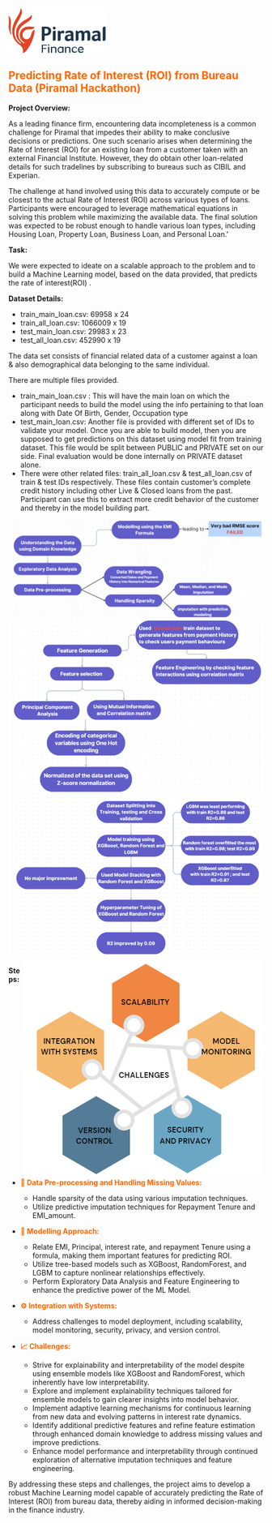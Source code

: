 <img src="piramal.svg" alt="Step 1" />

## <span style="color:#ff6600">Predicting Rate of Interest (ROI) from Bureau Data (Piramal Hackathon)</span>
**Project Overview:**

As a leading finance firm, encountering data incompleteness is a common challenge for Piramal that impedes their ability to make conclusive decisions or predictions. One such scenario arises when determining the Rate of Interest (ROI) for an existing loan from a customer taken with an external Financial Institute. However, they do obtain other loan-related details for such tradelines by subscribing to bureaus such as CIBIL and Experian.

The challenge at hand involved using this data to accurately compute or be closest to the actual Rate of Interest (ROI) across various types of loans. Participants were encouraged to leverage mathematical equations in solving this problem while maximizing the available data. The final solution was expected to be robust enough to handle various loan types, including Housing Loan, Property Loan, Business Loan, and Personal Loan.'

**Task:**

We were expected to ideate on a scalable approach to the problem and to build a Machine Learning model, based on the data provided, that predicts the rate of interest(ROI) . 

**Dataset Details:**
<ul>
<li>train_main_loan.csv:  69958 x 24</li>
<li>train_all_loan.csv: 1066009 x 19</li>
<li>test_main_loan.csv: 29983 x 23</li>
<li>test_all_loan.csv: 452990 x 19</li>
</ul>
The data set consists of financial related data of a customer against a loan & also demographical data belonging to the same individual.

There are multiple files provided.
<ul>
<li>train_main_loan.csv : This will have the main loan on which the participant needs to build the model using the info pertaining to that loan along with Date Of Birth, Gender, Occupation type</li>

<li>test_main_loan.csv: Another file is provided with different set of IDs to validate your model. Once you are able to build model, then you are supposed to get predictions on this dataset using model fit from training dataset. This file would be split between PUBLIC and PRIVATE set on our side. Final evaluation would be done internally on PRIVATE dataset alone.

<li>There were other related files: train_all_loan.csv & test_all_loan.csv of train & test IDs respectively. These files contain customer’s complete credit history including other Live & Closed loans from the past. Participant can use this to extract more credit behavior of the customer and thereby in the model building part.</li>
</ul>
<img src="step-1.png" alt="Step 1" />
<img src="step-2.png" alt="Step 1" />
<img src="step-3.png" alt="Step 1" />
<img src="challenges.png" align="right" alt="Step 1" />




**Steps:**

- <span style="color:#ff6600">**📅 Data Pre-processing and Handling Missing Values:**</span>
    - Handle sparsity of the data using various imputation techniques.
    - Utilize predictive imputation techniques for Repayment Tenure and EMI_amount.
  
- <span style="color:#ff6600">**🎯 Modelling Approach:**</span>
    - Relate EMI, Principal, interest rate, and repayment Tenure using a formula, making them important features for predicting ROI.
    - Utilize tree-based models such as XGBoost, RandomForest, and LGBM to capture nonlinear relationships effectively.
    - Perform Exploratory Data Analysis and Feature Engineering to enhance the predictive power of the ML Model.

- <span style="color:#ff6600">**⚙️ Integration with Systems:**</span>
    - Address challenges to model deployment, including scalability, model monitoring, security, privacy, and version control.

- <span style="color:#ff6600">**📈 Challenges:**</span>
    - Strive for explainability and interpretability of the model despite using ensemble models like XGBoost and RandomForest, which inherently have low interpretability.
    - Explore and implement explainability techniques tailored for ensemble models to gain clearer insights into model behavior.
    - Implement adaptive learning mechanisms for continuous learning from new data and evolving patterns in interest rate dynamics.
    - Identify additional predictive features and refine feature estimation through enhanced domain knowledge to address missing values and improve predictions.
    - Enhance model performance and interpretability through continued exploration of alternative imputation techniques and feature engineering.

By addressing these steps and challenges, the project aims to develop a robust Machine Learning model capable of accurately predicting the Rate of Interest (ROI) from bureau data, thereby aiding in informed decision-making in the finance industry.
